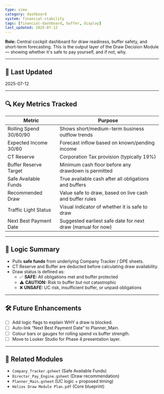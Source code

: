 ```yaml
---
type: view
category: dashboard
system: financial-stability
tags: [financial-dashboard, buffer, display]
last_updated: 2025-07-12
---
```



**Role:** Central cockpit dashboard for draw readiness, buffer safety, and short-term forecasting. This is the output layer of the Draw Decision Module — showing whether it's safe to pay yourself, and if not, why.

---

## 📅 Last Updated
2025-07-12

---

## 🔍 Key Metrics Tracked

| Metric                  | Purpose                                                  |
|-------------------------|-----------------------------------------------------------|
| Rolling Spend 30/60/90  | Shows short/medium-term business outflow trends           |
| Expected Income 30/60   | Forecast inflow based on known/pending income             |
| CT Reserve              | Corporation Tax provision (typically 19%)                 |
| Buffer Reserve Target   | Minimum cash floor before any drawdown is permitted       |
| Safe Available Funds    | True available cash after all obligations and buffers     |
| Recommended Draw        | Value safe to draw, based on live cash and buffer rules   |
| Traffic Light Status    | Visual indicator of whether it is safe to draw            |
| Next Best Payment Date  | Suggested earliest safe date for next draw (manual for now) |

---

## 🧠 Logic Summary

- Pulls **safe funds** from underlying Company Tracker / DPE sheets.
- CT Reserve and Buffer are deducted before calculating draw availability.
- Draw status is defined as:
  - ✅ **SAFE:** All obligations met and buffer protected
  - ⚠️ **CAUTION:** Risk to buffer but not catastrophic
  - ❌ **UNSAFE:** UC risk, insufficient buffer, or unpaid obligations

---

## 🛠️ Future Enhancements

- [ ] Add logic flags to explain WHY a draw is blocked.
- [ ] Auto-link “Next Best Payment Date” to Planner_Main.
- [ ] Colour bars or gauges for rolling spend vs buffer strength.
- [ ] Move to Looker Studio for Phase 4 presentation layer.

---

## 🧷 Related Modules

- `Company_Tracker.gsheet` (Safe Available Funds)
- `Director_Pay_Engine.gsheet` (Draw recommendation)
- `Planner_Main.gsheet` (UC logic + proposed timing)
- `Helios Draw Module Plan.pdf` (Core blueprint)
